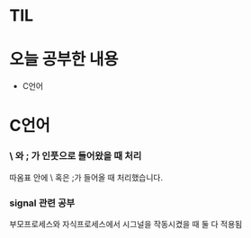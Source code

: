 # TIL

# 오늘 공부한 내용

- C언어

# C언어

### \ 와 ; 가 인풋으로 들어왔을 때 처리

따옴표 안에 \ 혹은 ;가 들어올 때 처리했습니다.

### signal 관련 공부

부모프로세스와 자식프로세스에서 시그널을 작동시켰을 때 둘 다 적용됨
